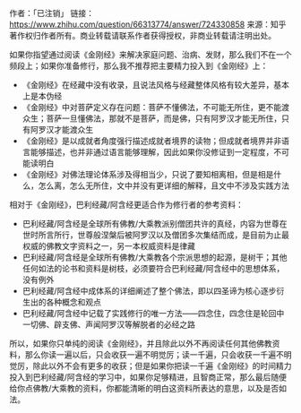 作者：「已注销」
链接：https://www.zhihu.com/question/66313774/answer/724330858
来源：知乎
著作权归作者所有。商业转载请联系作者获得授权，非商业转载请注明出处。



如果你指望通过阅读《金刚经》来解决家庭问题、治病、发财，那么我们不在一个频段上；如果你准备修行，那么我不推荐把主要精力投入到《金刚经》上：

- 《金刚经》在经藏中没有收录，且说法风格与经藏整体风格有较大差异，基本上是本伪经
- 《金刚经》中对菩萨定义存在问题：菩萨不懂佛法，不可能无所住，更不能渡众生；菩萨一旦懂佛法，那就不是菩萨，而是佛，只有阿罗汉才能无所住，只有阿罗汉才能渡众生
- 《金刚经》是以成就者角度强行描述成就者境界的读物；但成就者境界并非语言能够描述，也并非通过语言能够理解，因此如果你没修证到一定程度，不可能读明白
- 《金刚经》对佛法理论体系涉及得相当少，只说了要知相离相，但是相是什么，怎么离，怎么无所住，文中并没有更详细的解释，且文中不涉及实践方法

相对于《金刚经》，巴利经藏/阿含经更适合作为修行者的参考资料：

- 巴利经藏/阿含经是全球所有佛教/大乘教派别僧团共许的真经，内容为世尊在世时所言所行，世尊般涅槃后被阿罗汉以及僧团多次集结而成，是目前为止最权威的佛教文字资料之一，另一本权威资料是律藏
- 巴利经藏/阿含经是全球所有佛教/大乘教各个宗派思想的起源，是树干；其他任何如法的论书和资料是树枝，必须要符合巴利经藏/阿含经中的思想体系，没有例外
- 巴利经藏/阿含经中成体系的详细阐述了整个佛法，即以四圣谛为核心逐步衍生出的各种概念和观点
- 巴利经藏/阿含经中记载了实践修行的唯一方法——四念住，四念住是轮回中一切佛、辟支佛、声闻阿罗汉等解脱者的必经之路

所以，如果你只单纯的阅读《金刚经》，并且除此以外不再阅读任何其他佛教资料，那么你读一遍以后，只会收获一遍不明觉厉；读一千遍，只会收获一千遍不明觉厉，除此以外不会有更多的收获；但是如果你把读一千遍《金刚经》的时间精力投入到巴利经藏/阿含经的学习中，如果你足够精进，且智商正常，那么最后随便给你点佛教/大乘教的资料，你都能清晰的明白这资料所表达的意思，以及是否如法。